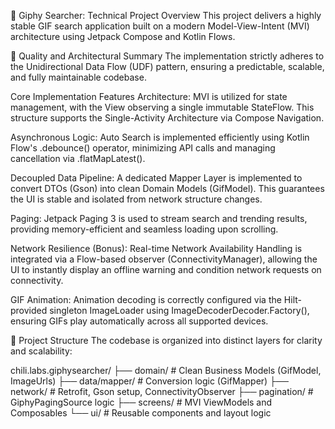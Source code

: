 🚀 Giphy Searcher: Technical Project Overview
This project delivers a highly stable GIF search application built on a modern Model-View-Intent (MVI) architecture using Jetpack Compose and Kotlin Flows.

🌟 Quality and Architectural Summary
The implementation strictly adheres to the Unidirectional Data Flow (UDF) pattern, ensuring a predictable, scalable, and fully maintainable codebase.

Core Implementation Features
Architecture: MVI is utilized for state management, with the View observing a single immutable StateFlow. This structure supports the Single-Activity Architecture via Compose Navigation.

Asynchronous Logic: Auto Search is implemented efficiently using Kotlin Flow's .debounce() operator, minimizing API calls and managing cancellation via .flatMapLatest().

Decoupled Data Pipeline: A dedicated Mapper Layer is implemented to convert DTOs (Gson) into clean Domain Models (GifModel). This guarantees the UI is stable and isolated from network structure changes.

Paging: Jetpack Paging 3 is used to stream search and trending results, providing memory-efficient and seamless loading upon scrolling.

Network Resilience (Bonus): Real-time Network Availability Handling is integrated via a Flow-based observer (ConnectivityManager), allowing the UI to instantly display an offline warning and condition network requests on connectivity.

GIF Animation: Animation decoding is correctly configured via the Hilt-provided singleton ImageLoader using ImageDecoderDecoder.Factory(), ensuring GIFs play automatically across all supported devices.

📁 Project Structure
The codebase is organized into distinct layers for clarity and scalability:

chili.labs.giphysearcher/
├── domain/              # Clean Business Models (GifModel, ImageUrls)
├── data/mapper/         # Conversion logic (GifMapper)
├── network/             # Retrofit, Gson setup, ConnectivityObserver
├── pagination/          # GiphyPagingSource logic
├── screens/             # MVI ViewModels and Composables
└── ui/                  # Reusable components and layout logic
